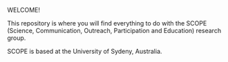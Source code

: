 WELCOME!

This repository is where you will find everything to do with the SCOPE (Science, Communication, Outreach, Participation and Education) research group.

SCOPE is based at the University of Sydeny, Australia.
